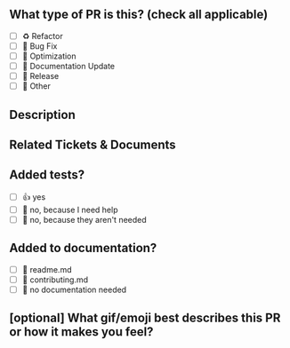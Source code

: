 <!-- This template is NOT for APP MANIFEST -->

<!--
  For Work In Progress Pull Requests, please use the Draft PR feature,
  see https://github.blog/2019-02-14-introducing-draft-pull-requests/ for further details.

  For a timely review/response, please avoid force-pushing additional
  commits if your PR already received reviews or comments.

  Before submitting a Pull Request, please ensure you've done the following:
  - 📖 Read the Contributing Guide: https://github.com/brave-simpletons/scoop-the-business/blob/HEAD/.github/CONTRIBUTING.md.
  - 👷‍♀️ Create small PRs.
  - ✅ Provide tests for your changes. [when possible]
  - 📝 Use descriptive commit messages.
  - 📗 Update any related documentation and include any relevant screenshots.
-->

## What type of PR is this? (check all applicable)

- [ ] ♻️ Refactor
- [ ] 🐛 Bug Fix
- [ ] 👷 Optimization
- [ ] 📝 Documentation Update
- [ ] 🔖 Release
- [ ] 🚩 Other

## Description
<!-- Please do not leave this blank -->

## Related Tickets & Documents
<!-- Please use this format link issue numbers: Fixes #123 https://docs.github.com/en/free-pro-team@latest/github/managing-your-work-on-github/linking-a-pull-request-to-an-issue#linking-a-pull-request-to-an-issue-using-a-keyword-->

## Added tests?

- [ ] 👍 yes
- [ ] 🙋 no, because I need help
- [ ] 🙅 no, because they aren't needed

## Added to documentation?

- [ ] 📜 readme.md
- [ ] 📜 contributing.md
- [ ] 🙅 no documentation needed

## [optional] What gif/emoji best describes this PR or how it makes you feel?
<!-- You can choose the best that suits you (because YOLO!) : https://www.webfx.com/tools/emoji-cheat-sheet/ -->
<!-- You can use the ones proposed : https://gitmoji.dev/ -->
